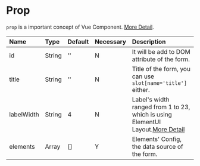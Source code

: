 # Prop

`prop` is a important concept of Vue Component. [More Detail](https://vuejs.org/v2/guide/components.html#Props).

Name | Type | Default | Necessary | Description
:--- | :--- | :--- | :--- | :---
id | String | '' | N | It will be add to DOM attribute of the form.
title | String | '' | N | Title of the form, you can use `slot[name='title']` either.
labelWidth | String | 4 | N | Label's width ranged from 1 to 23, which is using ElementUI Layout.[More Detail](http://element.eleme.io/#/zh-CN/component/layout)
elements | Array | [] | Y | Elements' Config, the data source of the form.